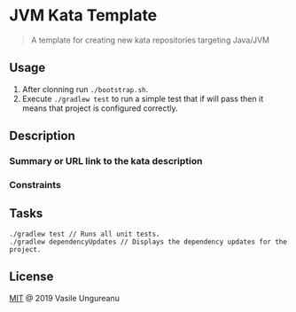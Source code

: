 # JVM Kata Template

> A template for creating new kata repositories targeting Java/JVM

## Usage

1. After clonning run `./bootstrap.sh`.
1. Execute `./gradlew test` to run a simple test that if will pass then it means that project is configured correctly.  

## Description

### Summary or URL link to the kata description

### Constraints

## Tasks

```
./gradlew test // Runs all unit tests.
./gradlew dependencyUpdates // Displays the dependency updates for the project.
```

License
-------

[MIT](LICENSE) @ 2019 Vasile Ungureanu
